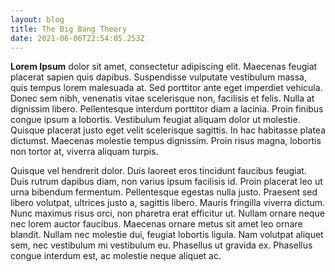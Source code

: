 ```yaml
---
layout: blog
title: The Big Bang Theory
date: 2021-06-06T22:54:05.253Z
---
```

**Lorem Ipsum** dolor sit amet, consectetur adipiscing elit. Maecenas feugiat placerat sapien quis dapibus. Suspendisse vulputate vestibulum massa, quis tempus lorem malesuada at. Sed porttitor ante eget imperdiet vehicula. Donec sem nibh, venenatis vitae scelerisque non, facilisis et felis. Nulla at dignissim libero. Pellentesque interdum porttitor diam a lacinia. Proin finibus congue ipsum a lobortis. Vestibulum feugiat aliquam dolor ut molestie. Quisque placerat justo eget velit scelerisque sagittis. In hac habitasse platea dictumst. Maecenas molestie tempus dignissim. Proin risus magna, lobortis non tortor at, viverra aliquam turpis.

Quisque vel hendrerit dolor. Duis laoreet eros tincidunt faucibus feugiat. Duis rutrum dapibus diam, non varius ipsum facilisis id. Proin placerat leo ut urna bibendum fermentum. Pellentesque egestas nulla justo. Praesent sed libero volutpat, ultrices justo a, sagittis libero. Mauris fringilla viverra dictum. Nunc maximus risus orci, non pharetra erat efficitur ut. Nullam ornare neque nec lorem auctor faucibus. Maecenas ornare metus sit amet leo ornare blandit. Nullam nec molestie dui, feugiat lobortis ligula. Nam volutpat aliquet sem, nec vestibulum mi vestibulum eu. Phasellus ut gravida ex. Phasellus congue interdum est, ac molestie neque aliquet ac.